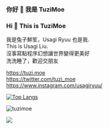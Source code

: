 ### 你好 👋 我是 TuziMoe
### Hi 👋 This is TuziMoe

我是兔子鮮笙，Usagi Ryuu 也是我.  
This is Usagi Liu.  
沒事寫點程序幻想讓世界變得更美好  
洗洗睡了，歡迎交朋友

https://tuzi.moe  
https://twitter.com/tuzi_moe  
https://www.instagram.com/usagiryuu/  

[![Top Langs](https://github-readme-stats.vercel.app/api/top-langs/?username=tuzimoe&layout=compact&hide=javascript,php,html,css)](https://github-readme-stats.vercel.app/api/top-langs/?username=tuzimoe&layout=compact&hide=javascript,php,html,css)  
  
![tuzimoe](https://count.getloli.com/get/@tuzimoe?theme=rule34)  
  
[![](https://github-readme-stats.vercel.app/api?bg_color=151515&text_color=9f9f9f&icon_color=79ff97&title_color=fff&username=tuzimoe&show_icons=true&count_private=true)](https://github-readme-stats.vercel.app/api?bg_color=151515&text_color=9f9f9f&icon_color=79ff97&title_color=fff&username=tuzimoe&show_icons=true&count_private=true)  
  
